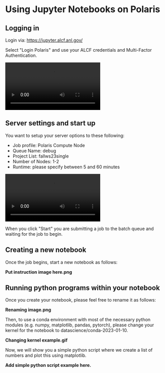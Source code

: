 # Using Jupyter Notebooks on Polaris

## Logging in 

Login via: https://jupyter.alcf.anl.gov/

Select "Login Polaris" and use your ALCF credentials and Multi-Factor Authentication.

![Login GIF](JupyterNotebookLogin.mp4)

## Server settings and start up
You want to setup your server options to these following:
* Job profile: Polaris Compute Node
* Queue Name: debug
* Project List: fallws23single
* Number of Nodes: 1-2
* Runtime: please specify between 5 and 60 minutes

![server options](Polaris_Jupyter_Login.mp4)

When you click "Start" you are submitting a job to the batch queue and waiting for the job to begin.

## Creating a new notebook

Once the job begins, start a new notebook as follows:

**Put instruction image here.png**

## Running python programs within your notebook

Once you create your notebook, please feel free to rename it as follows:

**Renaming image.png**

Then, to use a conda environment with most of the necessary python modules (e.g. numpy, matplotlib, pandas, pytorch), please change your kernel for the notebook to datascience/conda-2023-01-10.

**Changing kernel example.gif**

Now, we will show you a simple python script where we create a list of numbers and plot this using matplotlib.

**Add simple python script example here.**
